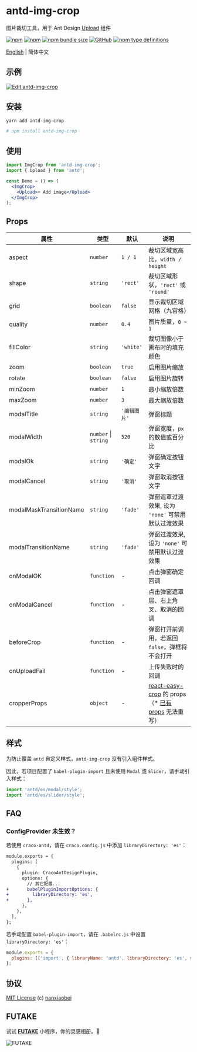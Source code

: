 # antd-img-crop

图片裁切工具，用于 Ant Design [Upload](https://ant.design/components/upload-cn/) 组件

[![npm](https://img.shields.io/npm/v/antd-img-crop.svg?style=flat-square)](https://www.npmjs.com/package/antd-img-crop)
[![npm](https://img.shields.io/npm/dt/antd-img-crop?style=flat-square)](https://www.npmtrends.com/antd-img-crop)
[![npm bundle size](https://img.shields.io/bundlephobia/minzip/antd-img-crop?style=flat-square)](https://bundlephobia.com/result?p=antd-img-crop)
[![GitHub](https://img.shields.io/github/license/nanxiaobei/antd-img-crop?style=flat-square)](https://github.com/nanxiaobei/antd-img-crop/blob/main/LICENSE)
[![npm type definitions](https://img.shields.io/npm/types/typescript?style=flat-square)](https://github.com/nanxiaobei/antd-img-crop/blob/main/index.d.ts)

[English](./README.md) | 简体中文

## 示例

[![Edit antd-img-crop](https://codesandbox.io/static/img/play-codesandbox.svg)](https://codesandbox.io/s/antd-img-crop-4qoom5p9x4?fontsize=14&hidenavigation=1&theme=dark)

## 安装

```sh
yarn add antd-img-crop

# npm install antd-img-crop
```

## 使用

```jsx harmony
import ImgCrop from 'antd-img-crop';
import { Upload } from 'antd';

const Demo = () => (
  <ImgCrop>
    <Upload>+ Add image</Upload>
  </ImgCrop>
);
```

## Props

| 属性                    | 类型                 | 默认         | 说明                                                   |
| ----------------------- | -------------------- | ------------ | ------------------------------------------------------ |
| aspect                  | `number`             | `1 / 1`      | 裁切区域宽高比，`width / height`                       |
| shape                   | `string`             | `'rect'`     | 裁切区域形状，`'rect'` 或 `'round'`                    |
| grid                    | `boolean`            | `false`      | 显示裁切区域网格（九宫格）                             |
| quality                 | `number`             | `0.4`        | 图片质量，`0 ~ 1`                                      |
| fillColor               | `string`             | `'white'`    | 裁切图像小于画布时的填充颜色                           |
| zoom                    | `boolean`            | `true`       | 启用图片缩放                                           |
| rotate                  | `boolean`            | `false`      | 启用图片旋转                                           |
| minZoom                 | `number`             | `1`          | 最小缩放倍数                                           |
| maxZoom                 | `number`             | `3`          | 最大缩放倍数                                           |
| modalTitle              | `string`             | `'编辑图片'` | 弹窗标题                                               |
| modalWidth              | `number` \| `string` | `520`        | 弹窗宽度，`px` 的数值或百分比                          |
| modalOk                 | `string`             | `'确定'`     | 弹窗确定按钮文字                                       |
| modalCancel             | `string`             | `'取消'`     | 弹窗取消按钮文字                                       |
| modalMaskTransitionName | `string`             | `'fade'`     | 弹窗遮罩过渡效果, 设为 `'none'` 可禁用默认过渡效果     |
| modalTransitionName     | `string`             | `'fade'`     | 弹窗过渡效果, 设为 `'none'` 可禁用默认过渡效果         |
| onModalOK               | `function`           | -            | 点击弹窗确定回调                                       |
| onModalCancel           | `function`           | -            | 点击弹窗遮罩层、右上角叉、取消的回调                   |
| beforeCrop              | `function`           | -            | 弹窗打开前调用，若返回 `false`，弹框将不会打开         |
| onUploadFail            | `function`           | -            | 上传失败时的回调                                       |
| cropperProps            | `object`             | -            | [react-easy-crop] 的 props（\* [已有 props] 无法重写） |

## 样式

为防止覆盖 `antd` 自定义样式，`antd-img-crop` 没有引入组件样式。

因此，若项目配置了 `babel-plugin-import` 且未使用 `Modal` 或 `Slider`，请手动引入样式：

```js
import 'antd/es/modal/style';
import 'antd/es/slider/style';
```

## FAQ

### ConfigProvider 未生效？

若使用 `craco-antd`，请在 `craco.config.js` 中添加 `libraryDirectory: 'es'`：

```diff
module.exports = {
  plugins: [
    {
      plugin: CracoAntDesignPlugin,
      options: {
        // 其它配置...
+       babelPluginImportOptions: {
+         libraryDirectory: 'es',
+       },
      },
    },
  ],
};
```

若手动配置 `babel-plugin-import`，请在 `.babelrc.js` 中设置 `libraryDirectory: 'es'`：

```js
module.exports = {
  plugins: [['import', { libraryName: 'antd', libraryDirectory: 'es', style: true }]],
};
```

## 协议

[MIT License](https://github.com/nanxiaobei/antd-img-crop/blob/main/LICENSE) (c) [nanxiaobei](https://lee.so/)

[react-easy-crop]: https://github.com/ricardo-ch/react-easy-crop#props
[已有 props]: https://github.com/nanxiaobei/antd-img-crop/blob/main/src/easy-crop.tsx#L98-L114

## FUTAKE

试试 [**FUTAKE**](https://sotake.com/f) 小程序，你的灵感相册。🌈

![FUTAKE](https://s3.jpg.cm/2021/09/21/IFG3wi.png)
